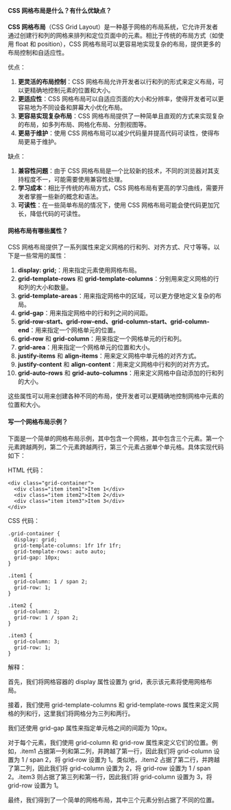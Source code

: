 <!--
 * @Author: Shu Binqi
 * @Date: 2023-03-15 09:05:18
 * @LastEditors: Shu Binqi
 * @LastEditTime: 2023-03-15 19:08:50
 * @Description: CSS 网格布局 grid
 * @Version: 1.0.0
 * @FilePath: \interviewQuestions\前端基础\CSS\CSS3-网格布局-grad.md
-->

#### CSS 网格布局是什么？有什么优缺点？

**CSS 网格布局**（CSS Grid Layout）是一种基于网格的布局系统，它允许开发者通过创建行和列的网格来排列和定位页面中的元素。相比于传统的布局方式（如使用 float 和 position），CSS 网格布局可以更容易地实现复杂的布局，提供更多的布局控制和自适应性。

优点：

1. **更灵活的布局控制**：CSS 网格布局允许开发者以行和列的形式来定义布局，可以更精确地控制元素的位置和大小。
1. **更适应性**：CSS 网格布局可以自适应页面的大小和分辨率，使得开发者可以更容易地为不同设备和屏幕大小优化布局。
1. **更容易实现复杂布局**：CSS 网格布局提供了一种简单且直观的方式来实现复杂的布局，如多列布局、网格化布局、分割视图等。
1. **更易于维护**：使用 CSS 网格布局可以减少代码量并提高代码可读性，使得布局更易于维护。

缺点：

1. **兼容性问题**：由于 CSS 网格布局是一个比较新的技术，不同的浏览器对其支持程度不一，可能需要使用兼容性处理。
1. **学习成本**：相比于传统的布局方式，CSS 网格布局有更高的学习曲线，需要开发者掌握一些新的概念和语法。
1. **可读性**：在一些简单布局的情况下，使用 CSS 网格布局可能会使代码更加冗长，降低代码的可读性。

#### 网格布局有哪些属性？

CSS 网格布局提供了一系列属性来定义网格的行和列、对齐方式、尺寸等等。以下是一些常用的属性：

1. **display: grid;**：用来指定元素使用网格布局。
1. **grid-template-rows** 和 **grid-template-columns**：分别用来定义网格的行和列的大小和数量。
1. **grid-template-areas**：用来指定网格中的区域，可以更方便地定义复杂的布局。
1. **grid-gap**：用来指定网格中的行和列之间的间距。
1. **grid-row-start、grid-row-end、grid-column-start、grid-column-end**：用来指定一个网格单元的位置。
1. **grid-row** 和 **grid-column**：用来指定一个网格单元的行和列。
1. **grid-area**：用来指定一个网格单元的位置和大小。
1. **justify-items** 和 **align-items**：用来定义网格中单元格的对齐方式。
1. **justify-content** 和 **align-content**：用来定义网格中行和列的对齐方式。
1. **grid-auto-rows** 和 **grid-auto-columns**：用来定义网格中自动添加的行和列的大小。

这些属性可以用来创建各种不同的布局，使开发者可以更精确地控制网格中元素的位置和大小。

#### 写一个网格布局示例？

下面是一个简单的网格布局示例，其中包含一个网格，其中包含三个元素。第一个元素跨越两列，第二个元素跨越两行，第三个元素占据单个单元格。具体实现代码如下：

HTML 代码：

```
<div class="grid-container">
  <div class="item item1">Item 1</div>
  <div class="item item2">Item 2</div>
  <div class="item item3">Item 3</div>
</div>
```

CSS 代码：

```
.grid-container {
  display: grid;
  grid-template-columns: 1fr 1fr 1fr;
  grid-template-rows: auto auto;
  grid-gap: 10px;
}

.item1 {
  grid-column: 1 / span 2;
  grid-row: 1;
}

.item2 {
  grid-column: 2;
  grid-row: 1 / span 2;
}

.item3 {
  grid-column: 3;
  grid-row: 1;
}
```

解释：

首先，我们将网格容器的 display 属性设置为 grid，表示该元素将使用网格布局。

接着，我们使用 grid-template-columns 和 grid-template-rows 属性来定义网格的列和行，这里我们将网格分为三列和两行。

我们还使用 grid-gap 属性来指定单元格之间的间距为 10px。

对于每个元素，我们使用 grid-column 和 grid-row 属性来定义它们的位置。例如，.item1 占据第一列和第二列，并跨越了第一行，因此我们将 grid-column 设置为 1 / span 2，将 grid-row 设置为 1。类似地，.item2 占据了第二行，并跨越了第二列，因此我们将 grid-column 设置为 2，将 grid-row 设置为 1 / span 2。.item3 则占据了第三列和第一行，因此我们将 grid-column 设置为 3，将 grid-row 设置为 1。

最终，我们得到了一个简单的网格布局，其中三个元素分别占据了不同的位置。
